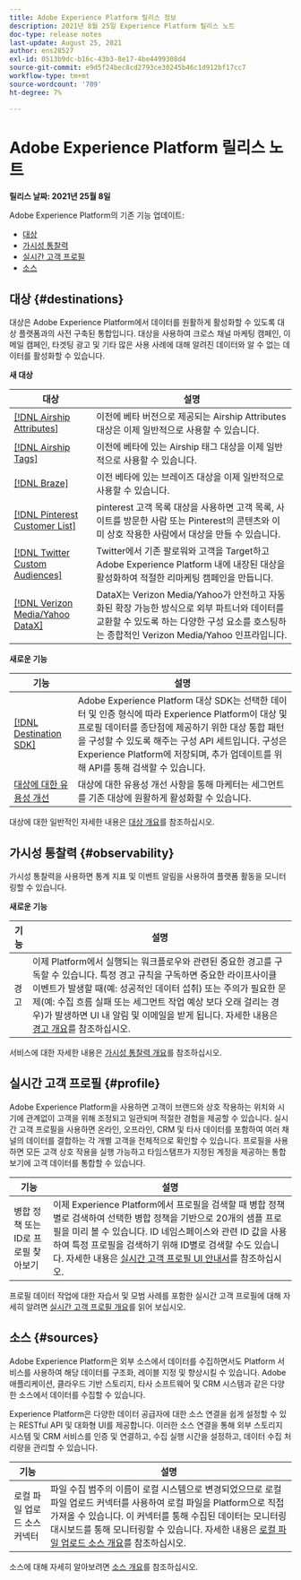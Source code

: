 ```yaml
---
title: Adobe Experience Platform 릴리스 정보
description: 2021년 8월 25일 Experience Platform 릴리스 노트
doc-type: release notes
last-update: August 25, 2021
author: ens28527
exl-id: 0513b9dc-b16c-43b3-8e17-4be4499308d4
source-git-commit: e9d5f24bec8cd2793ce30245b46c1d912bf17cc7
workflow-type: tm+mt
source-wordcount: '709'
ht-degree: 7%

---
```


# Adobe Experience Platform 릴리스 노트

**릴리스 날짜: 2021년 25월 8일**

Adobe Experience Platform의 기존 기능 업데이트:

- [대상](#destinations)
- [가시성 통찰력](#observability)
- [실시간 고객 프로필](#profile)
- [소스](#sources)

## 대상 {#destinations}

대상은 Adobe Experience Platform에서 데이터를 원활하게 활성화할 수 있도록 대상 플랫폼과의 사전 구축된 통합입니다. 대상을 사용하여 크로스 채널 마케팅 캠페인, 이메일 캠페인, 타겟팅 광고 및 기타 많은 사용 사례에 대해 알려진 데이터와 알 수 없는 데이터를 활성화할 수 있습니다.

**새 대상**

| 대상 | 설명 |
| ----------- | ----------- |
| [[!DNL Airship Attributes]](../../destinations/catalog/mobile-engagement/airship-attributes.md) | 이전에 베타 버전으로 제공되는 Airship Attributes 대상은 이제 일반적으로 사용할 수 있습니다. |
| [[!DNL Airship Tags]](../../destinations/catalog/mobile-engagement/airship-tags.md) | 이전에 베타에 있는 Airship 태그 대상을 이제 일반적으로 사용할 수 있습니다. |
| [[!DNL Braze]](../../destinations/catalog/mobile-engagement/braze.md) | 이전 베타에 있는 브레이즈 대상을 이제 일반적으로 사용할 수 있습니다. |
| [[!DNL Pinterest Customer List]](../../destinations/catalog/advertising/pinterest.md) | pinterest 고객 목록 대상을 사용하면 고객 목록, 사이트를 방문한 사람 또는 Pinterest의 콘텐츠와 이미 상호 작용한 사람에서 대상을 만들 수 있습니다. |
| [[!DNL Twitter Custom Audiences]](../../destinations/catalog/social/twitter.md) | Twitter에서 기존 팔로워와 고객을 Target하고 Adobe Experience Platform 내에 내장된 대상을 활성화하여 적절한 리마케팅 캠페인을 만듭니다. |
| [[!DNL Verizon Media/Yahoo DataX]](../../destinations/catalog/advertising/datax.md) | DataX는 Verizon Media/Yahoo가 안전하고 자동화된 확장 가능한 방식으로 외부 파트너와 데이터를 교환할 수 있도록 하는 다양한 구성 요소를 호스팅하는 종합적인 Verizon Media/Yahoo 인프라입니다. |

**새로운 기능**

| 기능 | 설명 |
| --- | --- |
| [[!DNL Destination SDK]](../../destinations/destination-sdk/overview.md) | Adobe Experience Platform 대상 SDK는 선택한 데이터 및 인증 형식에 따라 Experience Platform이 대상 및 프로필 데이터를 종단점에 제공하기 위한 대상 통합 패턴을 구성할 수 있도록 해주는 구성 API 세트입니다. 구성은 Experience Platform에 저장되며, 추가 업데이트를 위해 API를 통해 검색할 수 있습니다. |
| [대상에 대한 유용성 개선](../../destinations/ui/activation-overview.md) | 대상에 대한 유용성 개선 사항을 통해 마케터는 세그먼트를 기존 대상에 원활하게 활성화할 수 있습니다. |

대상에 대한 일반적인 자세한 내용은 [대상 개요](../../destinations/home.md)를 참조하십시오.

## 가시성 통찰력 {#observability}

가시성 통찰력을 사용하면 통계 지표 및 이벤트 알림을 사용하여 플랫폼 활동을 모니터링할 수 있습니다.

**새로운 기능**

| 기능 | 설명 |
| --- | --- |
| 경고 | 이제 Platform에서 실행되는 워크플로우와 관련된 중요한 경고를 구독할 수 있습니다. 특정 경고 규칙을 구독하면 중요한 라이프사이클 이벤트가 발생할 때(예: 성공적인 데이터 섭취) 또는 주의가 필요한 문제(예: 수집 흐름 실패 또는 세그먼트 작업 예상 보다 오래 걸리는 경우)가 발생하면 UI 내 알림 및 이메일을 받게 됩니다. 자세한 내용은 [경고 개요](../../observability/alerts/overview.md)를 참조하십시오. |

서비스에 대한 자세한 내용은 [가시성 통찰력 개요](../../observability/home.md)를 참조하십시오.

## 실시간 고객 프로필 {#profile}

Adobe Experience Platform을 사용하면 고객이 브랜드와 상호 작용하는 위치와 시기에 관계없이 고객을 위해 조정되고 일관되며 적절한 경험을 제공할 수 있습니다. 실시간 고객 프로필을 사용하면 온라인, 오프라인, CRM 및 타사 데이터를 포함하여 여러 채널의 데이터를 결합하는 각 개별 고객을 전체적으로 확인할 수 있습니다. 프로필을 사용하면 모든 고객 상호 작용을 실행 가능하고 타임스탬프가 지정된 계정을 제공하는 통합 보기에 고객 데이터를 통합할 수 있습니다.

| 기능 | 설명 |
| ------- | ----------- |
| 병합 정책 또는 ID로 프로필 찾아보기 | 이제 Experience Platform에서 프로필을 검색할 때 병합 정책별로 검색하여 선택한 병합 정책을 기반으로 20개의 샘플 프로필을 미리 볼 수 있습니다. ID 네임스페이스와 관련 ID 값을 사용하여 특정 프로필을 검색하기 위해 ID별로 검색할 수도 있습니다. 자세한 내용은 [실시간 고객 프로필 UI 안내서](../../profile/ui/user-guide.md)를 참조하십시오. |

프로필 데이터 작업에 대한 자습서 및 모범 사례를 포함한 실시간 고객 프로필에 대해 자세히 알려면 [실시간 고객 프로필 개요](../../profile/home.md)를 읽어 보십시오.

## 소스 {#sources}

Adobe Experience Platform은 외부 소스에서 데이터를 수집하면서도 Platform 서비스를 사용하여 해당 데이터를 구조화, 레이블 지정 및 향상시킬 수 있습니다. Adobe 애플리케이션, 클라우드 기반 스토리지, 타사 소프트웨어 및 CRM 시스템과 같은 다양한 소스에서 데이터를 수집할 수 있습니다.

Experience Platform은 다양한 데이터 공급자에 대한 소스 연결을 쉽게 설정할 수 있는 RESTful API 및 대화형 UI를 제공합니다. 이러한 소스 연결을 통해 외부 스토리지 시스템 및 CRM 서비스를 인증 및 연결하고, 수집 실행 시간을 설정하고, 데이터 수집 처리량을 관리할 수 있습니다.

| 기능 | 설명 |
| ------- | ----------- |
| 로컬 파일 업로드 소스 커넥터 | 파일 수집 범주의 이름이 로컬 시스템으로 변경되었으므로 로컬 파일 업로드 커넥터를 사용하여 로컬 파일을 Platform으로 직접 가져올 수 있습니다. 이 커넥터를 통해 수집된 데이터는 모니터링 대시보드를 통해 모니터링할 수 있습니다. 자세한 내용은 [로컬 파일 업로드 소스 개요](../../sources/connectors/local-system/local-file-upload.md)를 참조하십시오. |

소스에 대해 자세히 알아보려면 [소스 개요](../../sources/home.md)를 참조하십시오.
